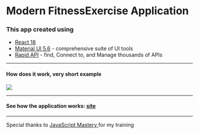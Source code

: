 # Modern FitnessExercise Application

### This app created using

- [React 18](https://reactjs.org/blog/2022/03/29/react-v18.html)
- [Material UI 5.6](https://mui.com/) - comprehensive suite of UI tools
- [Rapid API](https://rapidapi.com/) - find, Connect to, and Manage thousands of APIs

---

#### How does it work, very short example

![](./demo.gif)

---

#### See how the application works: [site](https://fitness-sxidsvit.netlify.app/)

---

Special thanks to [JavaScript Mastery ](https://www.youtube.com/channel/UCmXmlB4-HJytD7wek0Uo97A)for my training
